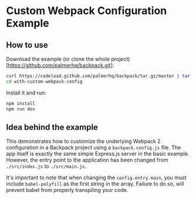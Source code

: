 # Custom Webpack Configuration Example

## How to use
Download the example (or clone the whole project)[https://github.com/palmerhq/backpack.git]:
```bash
curl https://codeload.github.com/palmerhq/backpack/tar.gz/master | tar -xz --strip=2 backpack-master/examples/with-custom-webpack-config
cd with-custom-webpack-config
```
Install it and run:
```bash
npm install
npm run dev
```

## Idea behind the example
This demonstrates how to customize the underlying Webpack 2 configuration in a Backpack project using a `backpack.config.js` file. 
The app itself is exactly the same simple Express.js server in the basic example. However, the entry point to the application has been 
changed from `./src/index.js` to `./src/main.js`. 

It's important to note that when changing the `config.entry.main`, you must include `babel-polyfill`
as the first string in the array. Failure to do so, will prevent babel from properly transpiling your code.
